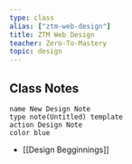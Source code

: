 ```yaml
---
type: class
alias: ["ztm-web-design"]
title: ZTM Web Design
teacher: Zero-To-Mastery
topic: design
---
```



## Class Notes

```button
name New Design Note
type note(Untitled) template
action Design Note
color blue
```

- [[Design Begginnings]]



